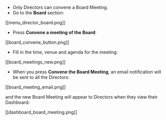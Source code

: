 * Only Directors can convene a Board Meeting.
* Go to the **Board** section:

[[menu_director_board.png]]

* Press **Convene a meeting of the Board**:

[[board_convene_button.png]]

* Fill in the time, venue and agenda for the meeting:

[[board_meetings_new.png]]

* When you press **Convene the Board Meeting**, an email notification will be sent to all the Directors:

[[board_meeting_email.png]]

and the new Board Meeting will appear to Directors when they view their Dashboard:

[[dashboard_board_meeting.png]]